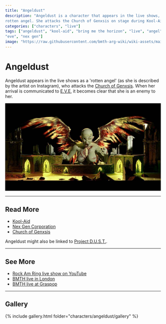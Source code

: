 ```yaml
---
title: "Angeldust"
description: "Angeldust is a character that appears in the live shows, sometimes being referred to as a 
rotten angel. She attacks the Church of Genxsis on stage during Kool-Aid."
categories: ["characters", "live"]
tags: ["angeldust", "kool-aid", "bring me the horizon", "live", "angel", "rotten angel", "project dust", "church of genxsis", 
"eve", "nex gen"]
image: "https://raw.githubusercontent.com/bmth-arg-wiki/wiki-assets/main/characters/angeldust/Snapinsta.app_420366895_392572589824770_3198707577784132863_n_1024.jpg"
---
```


# Angeldust

Angeldust appears in the live shows as a 'rotten angel' (as she is described by the artist on 
Instagram), who attacks the [Church of Genxsis](../lore/church). 
When her arrival is communicated to [E.V.E](eve), it becomes clear that she is an enemy to her.

![Snapinsta.app_420366895_392572589824770_3198707577784132863_n_1024.jpg](https://raw.githubusercontent.com/bmth-arg-wiki/wiki-assets/main/characters/angeldust/Snapinsta.app_420366895_392572589824770_3198707577784132863_n_1024.jpg)

***

## Read More

- [Kool-Aid](../music/song-koolaid)
- [Nex Gen Corporation](../lore/nex-gen-corporation)
- [Church of Genxsis](../lore/church)

Angeldust might also be linked to [Project D.U.S.T.](../for-sof/project_dust).

***

## See More

- [Rock Am Ring live show on YouTube](https://www.youtube.com/watch?v=zSwqLsuJRY0&pp=ygUebGl2ZSBzaG93IGJyaW5nIG1lIHRoZSBob3Jpem9u)
- [BMTH live in London](https://www.youtube.com/watch?v=iDLwJ_ZqMk8)
- [BMTH live at Graspop](https://www.youtube.com/watch?v=YNhjDaZmaac)

***

## Gallery

{% include gallery.html folder="characters/angeldust/gallery" %}